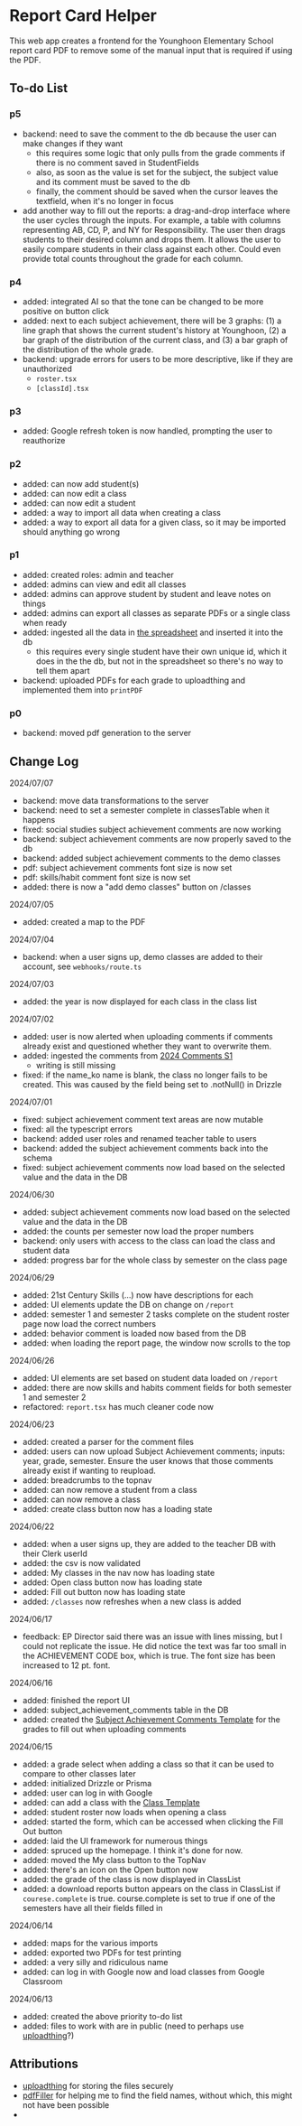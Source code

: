 # Report Card Helper

This web app creates a frontend for the Younghoon Elementary School report card PDF to remove some of the manual input that is required if using the PDF.

## To-do List

### p5

- backend: need to save the comment to the db because the user can make changes if they want
  - this requires some logic that only pulls from the grade comments if there is no comment saved in StudentFields
  - also, as soon as the value is set for the subject, the subject value and its comment must be saved to the db
  - finally, the comment should be saved when the cursor leaves the textfield, when it's no longer in focus
- add another way to fill out the reports: a drag-and-drop interface where the user cycles through the inputs. For example, a table with columns representing AB, CD, P, and NY for Responsibility. The user then drags students to their desired column and drops them. It allows the user to easily compare students in their class against each other. Could even provide total counts throughout the grade for each column.

### p4

- added: integrated AI so that the tone can be changed to be more positive on button click
- added: next to each subject achievement, there will be 3 graphs: (1) a line graph that shows the current student's history at Younghoon, (2) a bar graph of the distribution of the current class, and (3) a bar graph of the distribution of the whole grade.
- backend: upgrade errors for users to be more descriptive, like if they are unauthorized
  - `roster.tsx`
  - `[classId].tsx`

### p3

- added: Google refresh token is now handled, prompting the user to reauthorize

### p2

- added: can now add student(s)
- added: can now edit a class
- added: can now edit a student
- added: a way to import all data when creating a class
- added: a way to export all data for a given class, so it may be imported should anything go wrong

### p1

- added: created roles: admin and teacher
- added: admins can view and edit all classes
- added: admins can approve student by student and leave notes on things
- added: admins can export all classes as separate PDFs or a single class when ready
- added: ingested all the data in [the spreadsheet](https://docs.google.com/spreadsheets/d/1nY6fEE1_C9idh2KdKHgh9Dr7T-69v7kdvCFpG91WcyA/edit?usp=sharing) and inserted it into the db
  - this requires every single student have their own unique id, which it does in the the db, but not in the spreadsheet so there's no way to tell them apart
- backend: uploaded PDFs for each grade to uploadthing and implemented them into `printPDF`

### p0

- backend: moved pdf generation to the server

## Change Log

2024/07/07

- backend: move data transformations to the server
- backend: need to set a semester complete in classesTable when it happens
- fixed: social studies subject achievement comments are now working
- backend: subject achievement comments are now properly saved to the db
- backend: added subject achievement comments to the demo classes
- pdf: subject achievement comments font size is now set
- pdf: skills/habit comment font size is now set
- added: there is now a "add demo classes" button on /classes

2024/07/05

- added: created a map to the PDF

2024/07/04

- backend: when a user signs up, demo classes are added to their account, see `webhooks/route.ts`

2024/07/03

- added: the year is now displayed for each class in the class list

2024/07/02

- added: user is now alerted when uploading comments if comments already exist and questioned whether they want to overwrite them.
- added: ingested the comments from [2024 Comments S1](https://docs.google.com/document/d/1xXIa8AHNXQWyHHjBBiuycQ7uT5LQPWu3l9NMzGXtj-g/edit?usp=sharing)
  - writing is still missing
- fixed: if the name_ko name is blank, the class no longer fails to be created. This was caused by the field being set to .notNull() in Drizzle

2024/07/01

- fixed: subject achievement comment text areas are now mutable
- fixed: all the typescript errors
- backend: added user roles and renamed teacher table to users
- backend: added the subject achievement comments back into the schema
- fixed: subject achievement comments now load based on the selected value and the data in the DB

2024/06/30

- added: subject achievement comments now load based on the selected value and the data in the DB
- added: the counts per semester now load the proper numbers
- backend: only users with access to the class can load the class and student data
- added: progress bar for the whole class by semester on the class page

2024/06/29

- added: 21st Century Skills (...) now have descriptions for each
- added: UI elements update the DB on change on `/report`
- added: semester 1 and semester 2 tasks complete on the student roster page now load the correct numbers
- added: behavior comment is loaded now based from the DB
- added: when loading the report page, the window now scrolls to the top

2024/06/26

- added: UI elements are set based on student data loaded on `/report`
- added: there are now skills and habits comment fields for both semester 1 and semester 2
- refactored: `report.tsx` has much cleaner code now

2024/06/23

- added: created a parser for the comment files
- added: users can now upload Subject Achievement comments; inputs: year, grade, semester. Ensure the user knows that those comments already exist if wanting to reupload.
- added: breadcrumbs to the topnav
- added: can now remove a student from a class
- added: can now remove a class
- added: create class button now has a loading state

2024/06/22

- added: when a user signs up, they are added to the teacher DB with their Clerk userId
- added: the csv is now validated
- added: My classes in the nav now has loading state
- added: Open class button now has loading state
- added: Fill out button now has loading state
- added: `/classes` now refreshes when a new class is added

2024/06/17

- feedback: EP Director said there was an issue with lines missing, but I could not replicate the issue. He did notice the text was far too small in the ACHIEVEMENT CODE box, which is true. The font size has been increased to 12 pt. font.

2024/06/16

- added: finished the report UI
- added: subject_achievement_comments table in the DB
- added: created the [Subject Achievement Comments Template](https://docs.google.com/spreadsheets/d/1u277GDdX-56mExqmJrKHLZ1PslTXkcjne9Ischi5QXM/edit?usp=sharing) for the grades to fill out when uploading comments

2024/06/15

- added: a grade select when adding a class so that it can be used to compare to other classes later
- added: initialized Drizzle or Prisma
- added: user can log in with Google
- added: can add a class with the [Class Template](https://docs.google.com/spreadsheets/d/1esh8Wu7e2nNYWg_puYzogWoWbwgRs1PK_8sVoXi0ysY/edit?usp=sharing)
- added: student roster now loads when opening a class
- added: started the form, which can be accessed when clicking the Fill Out button
- added: laid the UI framework for numerous things
- added: spruced up the homepage. I think it's done for now.
- added: moved the My class button to the TopNav
- added: there's an icon on the Open button now
- added: the grade of the class is now displayed in ClassList
- added: a download reports button appears on the class in ClassList if `courese.complete` is true. course.complete is set to true if one of the semesters have all their fields filled in

2024/06/14

- added: maps for the various imports
- added: exported two PDFs for test printing
- added: a very silly and ridiculous name
- added: can log in with Google now and load classes from Google Classroom

2024/06/13

- added: created the above priority to-do list
- added: files to work with are in public (need to perhaps use [uploadthing](https://uploadthing.com/)?)

## Attributions

- [uploadthing](https://uploadthing.com/) for storing the files securely
- [pdfFiller](https://www.pdffiller.com/) for helping me to find the field names, without which, this might not have been possible
-
